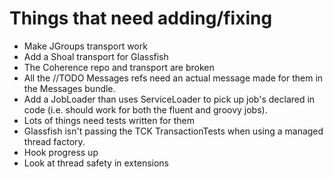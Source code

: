 # Things that need adding/fixing

- Make JGroups transport work
- Add a Shoal transport for Glassfish
- The Coherence repo and transport are broken
- All the //TODO Messages refs need an actual message made for them in
  the Messages bundle.
- Add a JobLoader than uses ServiceLoader to pick up job's declared in
  code (i.e. should work for both the fluent and groovy jobs).
- Lots of things need tests written for them
- Glassfish isn't passing the TCK TransactionTests when using a managed
  thread factory.
- Hook progress up
- Look at thread safety in extensions
